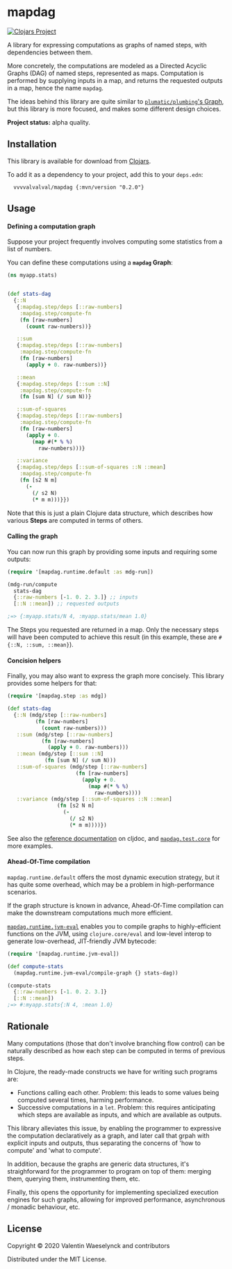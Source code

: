 # mapdag

[![Clojars Project](https://img.shields.io/clojars/v/vvvvalvalval/mapdag.svg)](https://clojars.org/vvvvalvalval/mapdag)

A library for expressing computations as graphs of named steps, with dependencies between them.

More concretely, the computations are modeled as a Directed Acyclic Graphs (DAG) of named steps, represented as maps. Computation is performed by supplying inputs in a map, and returns the requested outputs in a map, hence the name `mapdag`.

The ideas behind this library are quite similar to [`plumatic/plumbing`'s Graph](https://github.com/plumatic/plumbing#graph-the-functional-swiss-army-knife), but this library is more focused, and makes some different design choices.

**Project status:** alpha quality.


## Installation

This library is available for download from [Clojars](https://clojars.org/vvvvalvalval/mapdag).

To add it as a dependency to your project, add this to your `deps.edn`:

```
  vvvvalvalval/mapdag {:mvn/version "0.2.0"}
```



## Usage

#### Defining a computation graph

Suppose your project frequently involves computing some statistics from a list of numbers.

You can define these computations using a **`mapdag` Graph**:

```clojure
(ns myapp.stats)


(def stats-dag
  {::N
   {:mapdag.step/deps [::raw-numbers]
    :mapdag.step/compute-fn
    (fn [raw-numbers]
      (count raw-numbers))}

   ::sum
   {:mapdag.step/deps [::raw-numbers]
    :mapdag.step/compute-fn
    (fn [raw-numbers]
      (apply + 0. raw-numbers))}

   ::mean
   {:mapdag.step/deps [::sum ::N]
    :mapdag.step/compute-fn
    (fn [sum N] (/ sum N))}

   ::sum-of-squares
   {:mapdag.step/deps [::raw-numbers]
    :mapdag.step/compute-fn
    (fn [raw-numbers]
      (apply + 0.
        (map #(* % %)
          raw-numbers)))}

   ::variance
   {:mapdag.step/deps [::sum-of-squares ::N ::mean]
    :mapdag.step/compute-fn
    (fn [s2 N m]
      (-
        (/ s2 N)
        (* m m)))}})
```

Note that this is just a plain Clojure data structure, which describes how various **Steps** are computed in terms of others.


#### Calling the graph

You can now run this graph by providing some inputs and requiring some outputs:


```clojure
(require '[mapdag.runtime.default :as mdg-run])

(mdg-run/compute
  stats-dag
  {::raw-numbers [-1. 0. 2. 3.]} ;; inputs
  [::N ::mean]) ;; requested outputs

;=> {:myapp.stats/N 4, :myapp.stats/mean 1.0}
```

The Steps you requested are returned in a map. Only the necessary steps will have been computed to achieve this result (in this example, these are `#{::N, ::sum, ::mean}`).


#### Concision helpers

Finally, you may also want to express the graph more concisely. This library provides some helpers for that:

```clojure
(require '[mapdag.step :as mdg])

(def stats-dag
  {::N (mdg/step [::raw-numbers]
         (fn [raw-numbers]
           (count raw-numbers)))
   ::sum (mdg/step [::raw-numbers]
           (fn [raw-numbers]
             (apply + 0. raw-numbers)))
   ::mean (mdg/step [::sum ::N]
            (fn [sum N] (/ sum N)))
   ::sum-of-squares (mdg/step [::raw-numbers]
                      (fn [raw-numbers]
                        (apply + 0.
                          (map #(* % %)
                            raw-numbers))))
   ::variance (mdg/step [::sum-of-squares ::N ::mean]
                (fn [s2 N m]
                  (-
                    (/ s2 N)
                    (* m m))))})
```


See also the [reference documentation](https://cljdoc.org/d/vvvvalvalval/mapdag) on cljdoc, and [`mapdag.test.core`](./test/mapdag/test/core.cljc) for more examples.


#### Ahead-Of-Time compilation

`mapdag.runtime.default` offers the most dynamic execution strategy, but it has quite some overhead, which may be a problem in high-performance scenarios.

If the graph structure is known in advance, Ahead-Of-Time compilation can make the downstream computations much more efficient.

[`mapdag.runtime.jvm-eval`](./src/mapdag/runtime/jvm_eval.clj) enables you to compile graphs to highly-efficient functions on the JVM, using `clojure.core/eval` and low-level interop to generate low-overhead, JIT-friendly JVM bytecode:


```clojure
(require '[mapdag.runtime.jvm-eval])

(def compute-stats
  (mapdag.runtime.jvm-eval/compile-graph {} stats-dag))

(compute-stats
  {::raw-numbers [-1. 0. 2. 3.]}
  [::N ::mean])
;=> #:myapp.stats{:N 4, :mean 1.0}
```


## Rationale

Many computations (those that don't involve branching flow control) can be naturally described as how each step can be computed in terms of previous steps.

In Clojure, the ready-made constructs we have for writing such programs are:

* Functions calling each other. Problem: this leads to some values being computed several times, harming performance.
* Successive computations in a `let`. Problem: this requires anticipating which steps are available as inputs, and which are available as outputs.

This library alleviates this issue, by enabling the programmer to expressive the computation declaratively as a graph, and later call that grpah with explicit inputs and outputs, thus separating the concerns of 'how to compute' and 'what to compute'.

In addition, because the graphs are generic data structures, it's straighforward for the programmer to program on top of them: merging them, querying them, instrumenting them, etc.

Finally, this opens the opportunity for implementing specialized execution engines for such graphs, allowing for improved performance, asynchronous / monadic behaviour, etc.


## License

Copyright © 2020 Valentin Waeselynck and contributors

Distributed under the MIT License.
